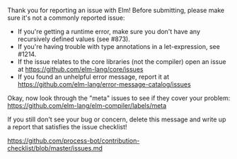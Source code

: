 Thank you for reporting an issue with Elm! Before submitting, please make sure it's not a commonly reported issue:

- If you're getting a runtime error, make sure you don't have any recursively defined values (see #873).
- If you're having trouble with type annotations in a let-expression, see #1214.
- If the issue relates to the core libraries (not the compiler) open an issue at https://github.com/elm-lang/core/issues
- If you found an unhelpful error message, report it at https://github.com/elm-lang/error-message-catalog/issues

Okay, now look through the "meta" issues to see if they cover your problem: https://github.com/elm-lang/elm-compiler/labels/meta

If you still don't see your bug or concern, delete this message and write up a report that satisfies the issue checklist!

  https://github.com/process-bot/contribution-checklist/blob/master/issues.md
